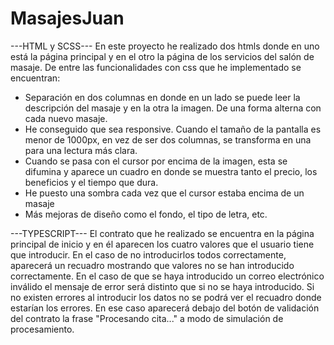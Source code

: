 # MasajesJuan
---HTML y SCSS---
En este proyecto he realizado dos htmls donde en uno está la página principal y en el otro 
la página de los servicios del salón de masaje. De entre las funcionalidades con css que 
he implementado se encuentran:
- Separación en dos columnas en donde en un lado se puede leer la descripción del masaje 
y en la otra la imagen. De una forma alterna con cada nuevo masaje.
- He conseguido que sea responsive. Cuando el tamaño de la pantalla es menor de 1000px, en vez
de ser dos columnas, se transforma en una para una lectura más clara.
- Cuando se pasa con el cursor por encima de la imagen, esta se difumina y aparece un 
cuadro en donde se muestra tanto el precio, los beneficios y el tiempo que dura.
- He puesto una sombra cada vez que el cursor estaba encima de un masaje
- Más mejoras de diseño como el fondo, el tipo de letra, etc.

---TYPESCRIPT---
El contrato que he realizado se encuentra en la página principal de inicio y en él aparecen los cuatro 
valores que el usuario tiene que introducir.
En el caso de no introducirlos todos correctamente, aparecerá un recuadro mostrando que valores no se han 
introducido correctamente. En el caso de que se haya introducido un correo electrónico inválido el mensaje 
de error será distinto que si no se haya introducido.
Si no existen errores al introducir los datos no se podrá ver el recuadro donde estarían los errores. En ese 
caso aparecerá debajo del botón de validación del contrato la frase "Procesando cita..." a modo de simulación
de procesamiento.
